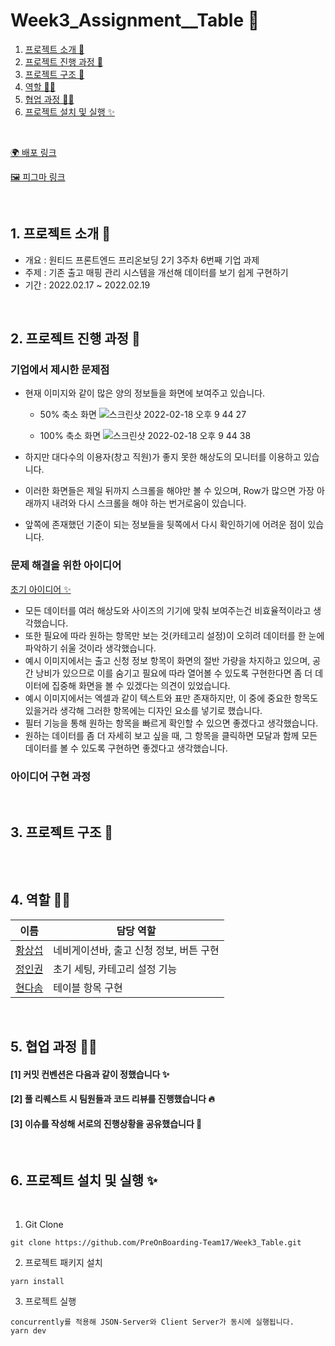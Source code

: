 # Week3_Assignment\_\_Table 📝

1. [프로젝트 소개 🚀](#1-프로젝트-소개-)
2. [프로젝트 진행 과정 📍](#2-프로젝트-진행-과정-)
3. [프로젝트 구조 🌲](#3-프로젝트-구조-)
4. [역할 👋🏻](#4-역할-)
5. [협업 과정 ✍🏻](#5-협업-과정-)
6. [프로젝트 설치 및 실행 ✨](#6-프로젝트-설치-및-실행-)

<br/>

[🌍 배포 링크]()

[🖼 피그마 링크](https://www.figma.com/file/FiBRKXRGuUrwYbLWyiwY87/%EC%BD%9C%EB%A1%9C%EC%84%B8%EC%9B%80-%EC%BD%94%ED%8D%BC%EB%A0%88%EC%9D%B4%EC%85%98?node-id=0%3A1)

<br />

## 1. 프로젝트 소개 🚀

- 개요 : 원티드 프론트엔드 프리온보딩 2기 3주차 6번째 기업 과제
- 주제 : 기존 출고 매핑 관리 시스템을 개선해 데이터를 보기 쉽게 구현하기
- 기간 : 2022.02.17 ~ 2022.02.19

<br />

## 2. 프로젝트 진행 과정 📍

### 기업에서 제시한 문제점

- 현재 이미지와 같이 많은 양의 정보들을 화면에 보여주고 있습니다.

  - 50% 축소 화면
  ![스크린샷 2022-02-18 오후 9 44 27](https://user-images.githubusercontent.com/98322239/154685398-d3e39070-47bd-49ed-9fe3-caccc2ec78f7.png)

  - 100% 축소 화면
  ![스크린샷 2022-02-18 오후 9 44 38](https://user-images.githubusercontent.com/98322239/154685437-cc8058df-fe47-456e-bbcc-8a713a44c0b3.png)


- 하지만 대다수의 이용자(창고 직원)가 좋지 못한 해상도의 모니터를 이용하고 있습니다.
- 이러한 화면들은 제일 뒤까지 스크롤을 해야만 볼 수 있으며, Row가 많으면 가장 아래까지 내려와 다시 스크롤을 해야 하는 번거로움이 있습니다.
- 앞쪽에 존재했던 기준이 되는 정보들을 뒷쪽에서 다시 확인하기에 어려운 점이 있습니다.

### 문제 해결을 위한 아이디어

[초기 아이디어 ✨](https://onyx-limburger-373.notion.site/02-17-221120eece3840a6946ab355479246c7)

- 모든 데이터를 여러 해상도와 사이즈의 기기에 맞춰 보여주는건 비효율적이라고 생각했습니다.
- 또한 필요에 따라 원하는 항목만 보는 것(카테고리 설정)이 오히려 데이터를 한 눈에 파악하기 쉬울 것이라 생각했습니다.
- 예시 이미지에서는 출고 신청 정보 항목이 화면의 절반 가량을 차지하고 있으며, 공간 낭비가 있으므로 이를 숨기고 필요에 따라 열어볼 수 있도록 구현한다면 좀 더 데이터에 집중해 화면을 볼 수 있겠다는 의견이 있었습니다.
- 예시 이미지에서는 엑셀과 같이 텍스트와 표만 존재하지만, 이 중에 중요한 항목도 있을거라 생각해 그러한 항목에는 디자인 요소를 넣기로 했습니다.
- 필터 기능을 통해 원하는 항목을 빠르게 확인할 수 있으면 좋겠다고 생각했습니다.
- 원하는 데이터를 좀 더 자세히 보고 싶을 때, 그 항목을 클릭하면 모달과 함께 모든 데이터를 볼 수 있도록 구현하면 좋겠다고 생각했습니다.

### 아이디어 구현 과정

<br />

## 3. 프로젝트 구조 🌲

```bash

```

<br/>

## 4. 역할 👋🏻

| 이름                                       | 담당 역할                               |
| ------------------------------------------ | --------------------------------------- |
| [황상섭](https://github.com/sangseophwang) | 네비게이션바, 출고 신청 정보, 버튼 구현 |
| [정인권](https://github.com/developjik)    | 초기 세팅, 카테고리 설정 기능           |
| [현다솜](https://github.com/som-syom)      | 테이블 항목 구현                        |

<br/>

## 5. 협업 과정 ✍🏻

#### [1] 커밋 컨벤션은 다음과 같이 정했습니다 ✨

#### [2] 풀 리퀘스트 시 팀원들과 코드 리뷰를 진행했습니다 🔥

#### [3] 이슈를 작성해 서로의 진행상황을 공유했습니다 👀

<br/>

## 6. 프로젝트 설치 및 실행 ✨

<br/>

1. Git Clone

```plaintext
git clone https://github.com/PreOnBoarding-Team17/Week3_Table.git
```

2. 프로젝트 패키지 설치

```plaintext
yarn install
```

3. 프로젝트 실행

```plaintext
concurrently를 적용해 JSON-Server와 Client Server가 동시에 실행됩니다.
yarn dev
```
